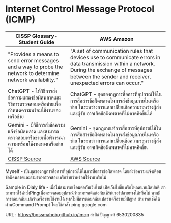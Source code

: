 # Internet Control Message Protocol (ICMP)
| CISSP Glossary-Student Guide | AWS Amazon |
|-----------------|-----|
|"Provides a means to send error messages and a way to probe the network to determine network availability."|"A set of communication rules that devices use to communicate errors in data transmission within a network. During the exchange of messages between the sender and receiver, unexpected errors can occur."|
|ChatGPT - ให้วิธีการส่งข้อความแสดงข้อผิดพลาดและวิธีการตรวจสอบเครือข่ายเพื่อกำหนดความพร้อมใช้งานของเครือข่าย|ChatGPT - ชุดของกฎการสื่อสารที่อุปกรณ์ใช้ในการสื่อสารข้อผิดพลาดในการส่งข้อมูลภายในเครือข่าย ในระหว่างการแลกเปลี่ยนข้อความระหว่างผู้ส่งและผู้รับ อาจเกิดข้อผิดพลาดที่ไม่คาดคิดขึ้นได้ |
|Gemini - มีวิธีการส่งข้อความแจ้งข้อผิดพลาด และสามารถตรวจสอบเครือข่ายเพื่อพิจารณาความพร้อมใช้งานของเครือข่ายได้|Gemini - ชุดกฎเกณฑ์การสื่อสารที่อุปกรณ์ใช้ในการสื่อสารข้อผิดพลาดในการส่งข้อมูลภายในเครือข่าย ในระหว่างการแลกเปลี่ยนข้อความระหว่างผู้ส่งและผู้รับ อาจเกิดข้อผิดพลาดที่ไม่คาดคิดขึ้น|
|[CISSP Source](https://www.isc2.org/certifications/cissp/cissp-student-glossary#i)|[AWS Source](https://aws.amazon.com/what-is/icmp/)|

Myself - เป็นชุดของกฎการสื่อสารที่อุปกรณ์ใช้ในการสื่อสารข้อผิดพลาด โดยส่งข้อความแจ้งเตือนข้อผิดพลาดและสามารถตรวจสอบเครือข่ายว่าพร้อมใช้งานหรือไม่

Sample in Dialy life - เมื่อไม่สามารถเชื่อมต่อกับเว็บไซต์ เปิดเว็บไม่ขึ้นหรือโหลดนานผิดปกติ เราสามารถใช้คำสั่งPingเพื่อตรวจสอบอุปกรณ์ว่าสามารถติดต่อกับเซิร์ฟเวอร์ปลายทางได้หรือไม่ หากมีการตอบกลับแปลว่าเครือข่ายใช้งานได้ หากไม่มีการตอบกลับแปลว่าเครือข่ายมีปัญหา สามารถเช็คได้ผ่านCommand Prompt โดยใช้คำสั่ง ping google.com

URL : https://bossmahob.github.io/imcp สรสิช ปัญญางค์ 6530200835
